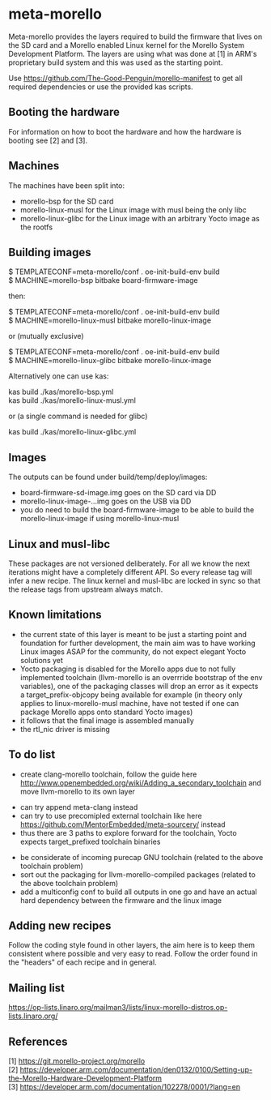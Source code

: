 meta-morello
==============

Meta-morello provides the layers required to build the firmware that lives on the SD card and a Morello enabled
Linux kernel for the Morello System Development Platform. The layers are using what was done at [1]
in ARM's proprietary build system and this was used as the starting point.

Use https://github.com/The-Good-Penguin/morello-manifest to get all required dependencies or use the provided kas scripts.

Booting the hardware
--------------------

For information on how to boot the hardware and how the hardware is booting see [2] and [3].

Machines
--------

The machines have been split into:  
- morello-bsp for the SD card  
- morello-linux-musl for the Linux image with musl being the only libc
- morello-linux-glibc for the Linux image with an arbitrary Yocto image as the rootfs

Building images
--------------------

$ TEMPLATECONF=meta-morello/conf . oe-init-build-env build  
$ MACHINE=morello-bsp bitbake board-firmware-image  

then:

$ TEMPLATECONF=meta-morello/conf . oe-init-build-env build  
$ MACHINE=morello-linux-musl bitbake morello-linux-image  

or (mutually exclusive)

$ TEMPLATECONF=meta-morello/conf . oe-init-build-env build  
$ MACHINE=morello-linux-glibc bitbake morello-linux-image  

Alternatively one can use kas:

kas build ./kas/morello-bsp.yml  
kas build ./kas/morello-linux-musl.yml  

or (a single command is needed for glibc)

kas build ./kas/morello-linux-glibc.yml  

Images
------

The outputs can be found under build/temp/deploy/images:  
- board-firmware-sd-image.img goes on the SD card  via DD  
- morello-linux-image-...img goes on the USB via DD  
- you do need to build the board-firmware-image to be able to build the morello-linux-image if using morello-linux-musl

Linux and musl-libc
-------------------

These packages are not versioned deliberately. For all we know the next iterations might have
a completely different API. So every release tag will infer a new recipe. The linux kernel and musl-libc are locked in
sync so that the release tags from upstream always match.

Known limitations
-----------------

- the current state of this layer is meant to be just a starting point and foundation for further development, the main aim was to have working Linux images ASAP for the community, do not expect elegant Yocto solutions yet
- Yocto packaging is disabled for the Morello apps due to not fully implemented toolchain (llvm-morello is an overrride bootstrap of the env variables), one of the packaging classes will drop an error as it expects a target_prefix-objcopy being available for example (in theory only applies to linux-morello-musl machine, have not tested if one can package Morello apps onto standard Yocto images)
- it follows that the final image is assembled manually
- the rtl_nic driver is missing

To do list
----------

- create clang-morello toolchain, follow the guide here http://www.openembedded.org/wiki/Adding_a_secondary_toolchain and move llvm-morello to its own layer
* can try append meta-clang instead
* can try to use precomipled external toolchain like here https://github.com/MentorEmbedded/meta-sourcery/ instead
* thus there are 3 paths to explore forward for the toolchain, Yocto expects target_prefixed toolchain binaries
- be considerate of incoming purecap GNU toolchain (related to the above toolchain problem)
- sort out the packaging for llvm-morello-compiled packages (related to the above toolchain problem)
- add a multiconfig conf to build all outputs in one go and have an actual hard dependency between the firmware and the linux image

Adding new recipes
------------------

Follow the coding style found in other layers, the aim here is to keep them consistent where possible
and very easy to read. Follow the order found in the "headers" of each recipe and in general.

Mailing list
------------

https://op-lists.linaro.org/mailman3/lists/linux-morello-distros.op-lists.linaro.org/

References
----------

[1] https://git.morello-project.org/morello \
[2] https://developer.arm.com/documentation/den0132/0100/Setting-up-the-Morello-Hardware-Development-Platform \
[3] https://developer.arm.com/documentation/102278/0001/?lang=en
